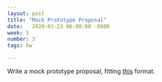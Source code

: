 ```yaml
---
layout: post
title: "Mock Prototype Proposal"
date:   2020-01-23 06:00:00 -0800
week: 1
number: 3
tags: hw

---
```


Write a mock prototype proposal, fitting [this]({{site.url}}2020/01/23/proposals.html) format.
